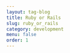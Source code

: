 ```yaml
---
layout: tag-blog
title: Ruby or Rails
slug: ruby_or_rails
category: development
menu: false
order: 1
---
```

